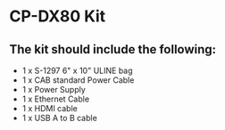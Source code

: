 # CP-DX80 Kit

## The kit should include the following:

- 1 x S-1297 6" x 10" ULINE bag
- 1 x CAB standard Power Cable
- 1 x Power Supply
- 1 x Ethernet Cable
- 1 x HDMI cable
- 1 x USB A to B cable
